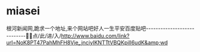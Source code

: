 # miasei
根河新闻网,跪求一个地址,来个网站吧好人一生平安百度贴吧----------------------------🤸🤸点/此/进/入/http://www.baidu.com/link?url=NoK8PT47PahMhFH8Vie_jnciyIKNTTtVBQKpill6udK&amp;wd
